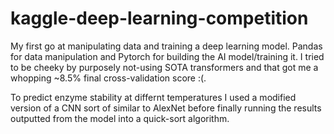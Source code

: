 # kaggle-deep-learning-competition

My first go at manipulating data and training a deep learning model. Pandas for data manipulation and Pytorch for building the AI model/training it.
I tried to be cheeky by purposely not-using SOTA transformers and that got me a whopping ~8.5% final cross-validation score :(.

To predict enzyme stability at differnt temperatures I used a modified version of a CNN sort of similar to AlexNet before finally running the results outputted from the model into a quick-sort algorithm.  
